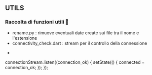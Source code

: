 ## UTILS

### Raccolta di funzioni utili 🔧

* rename.py : rimuove eventuali date create sui file tra il nome e l'estensione
* connectivity_check.dart :  stream per il controllo della connessione
* ```dart
 connectionStream.listen((connection_ok) {
      setState(() {
        connected = connection_ok;
      });
    });
  ```
